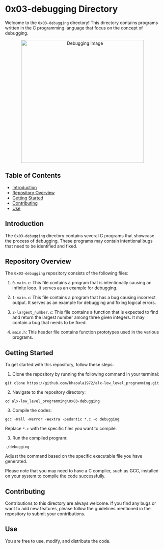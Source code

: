 # 0x03-debugging Directory

Welcome to the `0x03-debugging` directory! This directory contains programs written in the C programming language that focus on the concept of debugging.

<p align="center">
  <img src="https://i.pinimg.com/originals/7d/8d/e2/7d8de211d8b6648bdc88ec5cd7f901f2.jpg" alt="Debugging Image" width="400px">
</p>

## Table of Contents

- [Introduction](#introduction)
- [Repository Overview](#repository-overview)
- [Getting Started](#getting-started)
- [Contributing](#contributing)
- [Use](#use)

## Introduction

The `0x03-debugging` directory contains several C programs that showcase the process of debugging. These programs may contain intentional bugs that need to be identified and fixed.

## Repository Overview

The `0x03-debugging` repository consists of the following files:

1. `0-main.c`: This file contains a program that is intentionally causing an infinite loop. It serves as an example for debugging.

2. `1-main.c`: This file contains a program that has a bug causing incorrect output. It serves as an example for debugging and fixing logical errors.

3. `2-largest_number.c`: This file contains a function that is expected to find and return the largest number among three given integers. It may contain a bug that needs to be fixed.

4. `main.h`: This header file contains function prototypes used in the various programs.

## Getting Started

To get started with this repository, follow these steps:

1. Clone the repository by running the following command in your terminal:
```   
git clone https://github.com/khaoula1972/alx-low_level_programming.git
``` 
2. Navigate to the repository directory:
```
cd alx-low_level_programming\0x03-debugging
```
3. Compile the codes:
``` 
gcc -Wall -Werror -Wextra -pedantic *.c -o debugging
``` 
Replace `*.c` with the specific files you want to compile.

3. Run the compiled program:
``` 
./debugging
``` 
Adjust the command based on the specific executable file you have generated.

Please note that you may need to have a C compiler, such as GCC, installed on your system to compile the code successfully.

## Contributing

Contributions to this directory are always welcome. If you find any bugs or want to add new features, please follow the guidelines mentioned in the repository to submit your contributions.

## Use

You are free to use, modify, and distribute the code.
